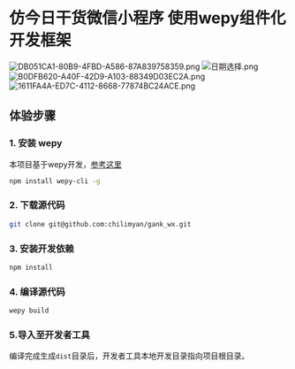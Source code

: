 # 仿今日干货微信小程序 使用wepy组件化开发框架
![DB051CA1-80B9-4FBD-A586-87A839758359.png](https://upload-images.jianshu.io/upload_images/1840444-7e2c941618c26ade.png?imageMogr2/auto-orient/strip%7CimageView2/2/w/1240)
![日期选择.png](https://upload-images.jianshu.io/upload_images/1840444-52cebe08e484a5b0.png?imageMogr2/auto-orient/strip%7CimageView2/2/w/1240)
![B0DFB620-A40F-42D9-A103-88349D03EC2A.png](https://upload-images.jianshu.io/upload_images/1840444-19dfee27b003e555.png?imageMogr2/auto-orient/strip%7CimageView2/2/w/1240)
![1611FA4A-ED7C-4112-8668-77874BC24ACE.png](https://upload-images.jianshu.io/upload_images/1840444-f39c3774262fcf2d.png?imageMogr2/auto-orient/strip%7CimageView2/2/w/1240)
## 体验步骤
### 1. 安装 wepy
本项目基于wepy开发，[参考这里](https://github.com/wepyjs/wepy)
```bash
npm install wepy-cli -g
```

### 2. 下载源代码
```bash
git clone git@github.com:chilimyan/gank_wx.git
```

### 3. 安装开发依赖
```bash
npm install
```

### 4. 编译源代码
```bash
wepy build
```

### 5.导入至开发者工具

编译完成生成`dist`目录后，开发者工具本地开发目录指向项目根目录。



